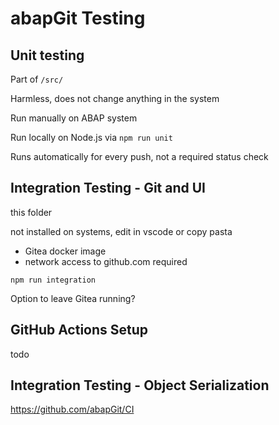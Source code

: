 # abapGit Testing

## Unit testing
Part of `/src/`

Harmless, does not change anything in the system

Run manually on ABAP system

Run locally on Node.js via `npm run unit`

Runs automatically for every push, not a required status check

## Integration Testing - Git and UI
this folder

not installed on systems, edit in vscode or copy pasta

* Gitea docker image
* network access to github.com required

`npm run integration`

Option to leave Gitea running?

## GitHub Actions Setup
todo

## Integration Testing - Object Serialization
https://github.com/abapGit/CI
